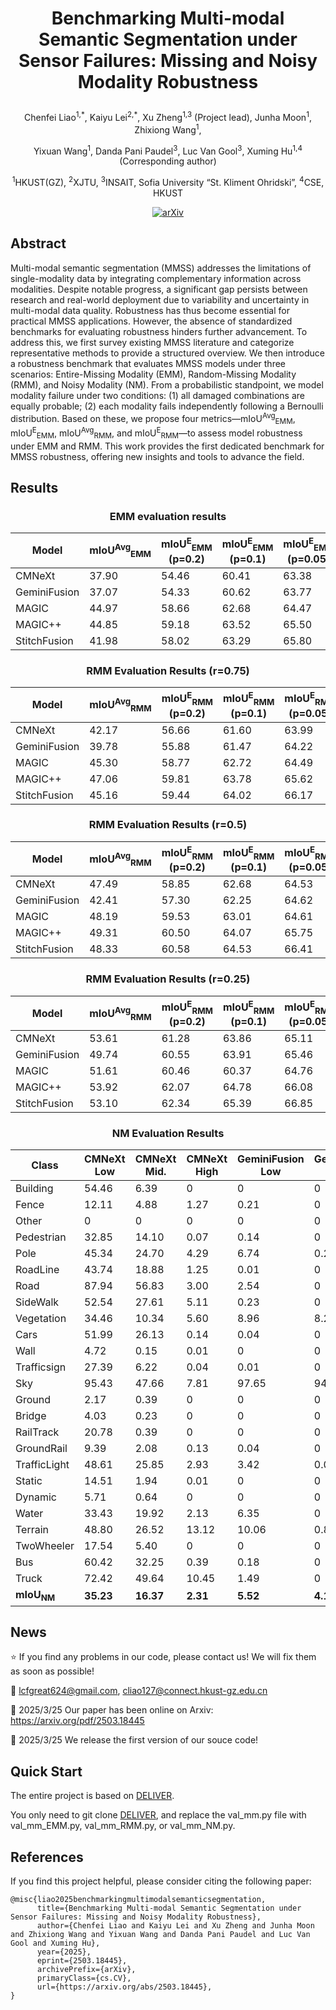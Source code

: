# <p align="center"><strong>Benchmarking Multi-modal Semantic Segmentation under Sensor Failures: Missing and Noisy Modality Robustness</strong></p>
<div align="center">
Chenfei Liao<sup>1,*</sup>, Kaiyu Lei<sup>2,*</sup>, Xu Zheng<sup>1,3</sup> (Project lead), Junha Moon<sup>1</sup>, Zhixiong Wang<sup>1</sup>, 
    
Yixuan Wang<sup>1</sup>, Danda Pani Paudel<sup>3</sup>, Luc Van Gool<sup>3</sup>, Xuming Hu<sup>1,4</sup><sup></sup> (Corresponding author)

<div align="center">
<sup>1</sup>HKUST(GZ), <sup>2</sup>XJTU, <sup>3</sup>INSAIT, Sofia University “St. Kliment Ohridski”, <sup>4</sup>CSE, HKUST
</div>

<div align="center">

[![arXiv](https://img.shields.io/badge/arXiv-2503.18445-brown?style=flat-square)](https://arxiv.org/abs/2503.18445)

</div>

<div align="left">
  
## Abstract

Multi-modal semantic segmentation (MMSS) addresses the limitations of single-modality data by integrating complementary information across modalities. 
Despite notable progress, a significant gap persists between research and real-world deployment due to variability and uncertainty in multi-modal data quality. 
Robustness has thus become essential for practical MMSS applications. However, the absence of standardized benchmarks for evaluating robustness hinders further advancement.
To address this, we first survey existing MMSS literature and categorize representative methods to provide a structured overview. 
We then introduce a robustness benchmark that evaluates MMSS models under three scenarios: Entire-Missing Modality (EMM), Random-Missing Modality (RMM), and Noisy Modality (NM). 
From a probabilistic standpoint, we model modality failure under two conditions: (1) all damaged combinations are equally probable; (2) each modality fails independently following a Bernoulli distribution. 
Based on these, we propose four metrics—mIoU<sup>Avg</sup><sub>EMM</sub>, mIoU<sup>E</sup><sub>EMM</sub>, mIoU<sup>Avg</sup><sub>RMM</sub>, and mIoU<sup>E</sup><sub>RMM</sub>—to assess model robustness under EMM and RMM. 
This work provides the first dedicated benchmark for MMSS robustness, offering new insights and tools to advance the field. 

</div>



<div align="left">
    
## Results

</div>

<div align="center">

### EMM evaluation results

  | Model           | mIoU<sup>Avg</sup><sub>EMM</sub> | mIoU<sup>E</sup><sub>EMM</sub> (p=0.2) | mIoU<sup>E</sup><sub>EMM</sub> (p=0.1) | mIoU<sup>E</sup><sub>EMM</sub> (p=0.05) |
|-----------------|----------------------------------|----------------------------------------|----------------------------------------|-----------------------------------------|
| CMNeXt          | 37.90                            | 54.46                                  | 60.41                                  | 63.38                                   |
| GeminiFusion    | 37.07                            | 54.33                                  | 60.62                                  | 63.77                                   |
| MAGIC           | 44.97                            | 58.66                                  | 62.68                                  | 64.47                                   |
| MAGIC++         | 44.85                            | 59.18                                  | 63.52                                  | 65.50                                   |
| StitchFusion    | 41.98                            | 58.02                                  | 63.29                                  | 65.80                                   |


### RMM Evaluation Results (r=0.75)

| Model           | mIoU<sup>Avg</sup><sub>RMM</sub> | mIoU<sup>E</sup><sub>RMM</sub> (p=0.2) | mIoU<sup>E</sup><sub>RMM</sub> (p=0.1) | mIoU<sup>E</sup><sub>RMM</sub> (p=0.05) |
|-----------------|----------------------------------|----------------------------------------|----------------------------------------|-----------------------------------------|
| CMNeXt          | 42.17                            | 56.66                                  | 61.60                                  | 63.99                                   |
| GeminiFusion    | 39.78                            | 55.88                                  | 61.47                                  | 64.22                                   |
| MAGIC           | 45.30                            | 58.77                                  | 62.72                                  | 64.49                                   |
| MAGIC++         | 47.06                            | 59.81                                  | 63.78                                  | 65.62                                   |
| StitchFusion    | 45.16                            | 59.44                                  | 64.02                                  | 66.17                                   |

### RMM Evaluation Results (r=0.5)

| Model           | mIoU<sup>Avg</sup><sub>RMM</sub> | mIoU<sup>E</sup><sub>RMM</sub> (p=0.2) | mIoU<sup>E</sup><sub>RMM</sub> (p=0.1) | mIoU<sup>E</sup><sub>RMM</sub> (p=0.05) |
|-----------------|----------------------------------|----------------------------------------|----------------------------------------|-----------------------------------------|
| CMNeXt          | 47.49                            | 58.85                                  | 62.68                                  | 64.53                                   |
| GeminiFusion    | 42.41                            | 57.30                                  | 62.25                                  | 64.62                                   |
| MAGIC           | 48.19                            | 59.53                                  | 63.01                                  | 64.61                                   |
| MAGIC++         | 49.31                            | 60.50                                  | 64.07                                  | 65.75                                   |
| StitchFusion    | 48.33                            | 60.58                                  | 64.53                                  | 66.41                                   |

### RMM Evaluation Results (r=0.25)

| Model           | mIoU<sup>Avg</sup><sub>RMM</sub> | mIoU<sup>E</sup><sub>RMM</sub> (p=0.2) | mIoU<sup>E</sup><sub>RMM</sub> (p=0.1) | mIoU<sup>E</sup><sub>RMM</sub> (p=0.05) |
|-----------------|----------------------------------|----------------------------------------|----------------------------------------|-----------------------------------------|
| CMNeXt          | 53.61                            | 61.28                                  | 63.86                                  | 65.11                                   |
| GeminiFusion    | 49.74                            | 60.55                                  | 63.91                                  | 65.46                                   |
| MAGIC           | 51.61                            | 60.46                                  | 60.37                                  | 64.76                                   |
| MAGIC++         | 53.92                            | 62.07                                  | 64.78                                  | 66.08                                   |
| StitchFusion    | 53.10                            | 62.34                                  | 65.39                                  | 66.85                                   |



### NM Evaluation Results

| **Class**       | **CMNeXt** Low |  **CMNeXt** Mid. |  **CMNeXt** High | **GeminiFusion** Low |  **GeminiFusion** Mid. | **GeminiFusion** High | **MAGIC** Low | **MAGIC** Mid. |**MAGIC** High | **MAGIC++** Low |**MAGIC++** Mid. |**MAGIC++** High | **StitchFusion** Low |**StitchFusion** Mid. |**StitchFusion** High |
|-----------------|---------------|------|------|----------------------|------|------|---------------|------|------|-----------------|------|------|----------------------|------|------|
| Building        | 54.46         | 6.39 | 0    | 0                    | 0    | 0    | 45.88         | 28.22| 9.58 | 59.04           | 41.54| 16.42| 51.72                | 26.35| 3.84 |
| Fence           | 12.11         | 4.88 | 1.27 | 0.21                 | 0    | 0    | 13.60         | 4.55 | 0.03 | 5.85            | 1.53 | 0.75 | 12.48                | 7.90 | 1.91 |
| Other           | 0             | 0    | 0    | 0                    | 0    | 0    | 0             | 0    | 0    | 0               | 0    | 0    | 0                    | 0    | 0    |
| Pedestrian      | 32.85         | 14.10| 0.07 | 0.14                 | 0    | 0    | 16.38         | 6.99 | 0.12 | 24.32           | 16.54| 6.15 | 17.38                | 9.43 | 2.17 |
| Pole            | 45.34         | 24.70| 4.29 | 6.74                 | 0.21 | 0    | 12.60         | 2.70 | 0.02 | 26.05           | 13.46| 5.06 | 14.84                | 6.17 | 1.32 |
| RoadLine        | 43.74         | 18.88| 1.25 | 0.01                 | 0    | 0    | 54.38         | 37.39| 15.12| 62.53           | 48.58| 30.57| 48.90                | 35.49| 22.21|
| Road            | 87.94         | 56.83| 3.00 | 2.54                 | 0    | 0    | 75.74         | 61.59| 49.11| 91.85           | 78.38| 68.66| 79.10                | 68.19| 51.83|
| SideWalk        | 52.54         | 27.61| 5.11 | 0.23                 | 0    | 0    | 39.26         | 14.25| 0.11 | 47.56           | 32.43| 8.09 | 35.57                | 24.91| 10.31|
| Vegetation      | 34.46         | 10.34| 5.60 | 8.96                 | 8.27 | 7.48 | 16.91         | 12.77| 1.21 | 31.23           | 9.89 | 10.73| 43.20                | 32.35| 16.84|
| Cars            | 51.99         | 26.13| 0.14 | 0.04                 | 0    | 0    | 48.73         | 31.42| 1.00 | 53.99           | 26.65| 14.37| 41.69                | 31.69| 21.36|
| Wall            | 4.72          | 0.15 | 0.01 | 0                    | 0    | 0    | 21.49         | 8.69 | 0.25 | 21.52           | 7.54 | 1.00 | 10.83                | 4.80 | 2.42 |
| Trafficsign     | 27.39         | 6.22 | 0.04 | 0.01                 | 0    | 0    | 9.94          | 5.90 | 2.31 | 15.88           | 6.84 | 0.60 | 10.31                | 4.33 | 0.70 |
| Sky             | 95.43         | 47.66| 7.81 | 97.65                | 94.17| 74.96| 41.01         | 17.97| 10.22| 75.31           | 9.84 | 1.18 | 89.21                | 76.61| 40.11|
| Ground          | 2.17          | 0.39 | 0    | 0                    | 0    | 0    | 1.75          | 0.80 | 0.00 | 0.64            | 1.21 | 0.69 | 0.74                 | 0.76 | 0.21 |
| Bridge          | 4.03          | 0.23 | 0    | 0                    | 0    | 0    | 10.24         | 2.37 | 0.01 | 36.19           | 24.40| 1.70 | 11.07                | 2.50 | 2.15 |
| RailTrack       | 20.78         | 0.39 | 0    | 0                    | 0    | 0    | 0.78          | 0.41 | 0.21 | 24.51           | 6.80 | 0.40 | 10.81                | 3.36 | 1.47 |
| GroundRail      | 9.39          | 2.08 | 0.13 | 0.04                 | 0    | 0    | 8.52          | 2.67 | 0.07 | 13.28           | 7.88 | 4.26 | 9.26                 | 4.01 | 0.88 |
| TrafficLight    | 48.61         | 25.85| 2.93 | 3.42                 | 0.01 | 0    | 25.87         | 8.20 | 0.90 | 46.87           | 24.93| 3.52 | 27.99                | 9.90 | 1.60 |
| Static          | 14.51         | 1.94 | 0.01 | 0                    | 0    | 0    | 8.58          | 2.58 | 0.05 | 12.3            | 5.47 | 2.02 | 8.35                 | 3.72 | 1.16 |
| Dynamic         | 5.71          | 0.64 | 0    | 0                    | 0    | 0    | 2.96          | 0.94 | 0    | 5.55            | 2.30 | 0.15 | 3.87                 | 0.94 | 0    |
| Water           | 33.43         | 19.92| 2.13 | 6.35                 | 0    | 0    | 5.14          | 2.97 | 0.34 | 3.90            | 1.79 | 0.49 | 0.05                 | 0.01 | 0    |
| Terrain         | 48.80         | 26.52| 13.12| 10.06                | 0.88 | 0    | 29.26         | 17.43| 2.64 | 42.75           | 22.17| 6.88 | 33.76                | 20.54| 5.45 |
| TwoWheeler      | 17.54         | 5.40 | 0    | 0                    | 0    | 0    | 17.22         | 5.93 | 0    | 14.00           | 6.86 | 2.16 | 16.78                | 10.82| 1.49 |
| Bus             | 60.42         | 32.25| 0.39 | 0.18                 | 0    | 0    | 37.79         | 28.11| 5.93 | 53.28           | 31.44| 20.52| 36.69                | 38.30| 38.37|
| Truck           | 72.42         | 49.64| 10.45| 1.49                 | 0    | 0    | 56.60         | 27.94| 0.30 | 59.52           | 29.19| 11.01| 8.20                 | 4.76 | 3.40 |
| **mIoU<sup></sup><sub>NM</sup>**     | **35.23**     | **16.37**| **2.31**| **5.52**        | **4.14**| **3.30**| **24.03** | **13.31**| **3.98**| **33.12**      | **18.31**| **8.70**| **24.91**           | **17.11**| **9.25** |



</div>

<div align="left">
    
## News
⭐ If you find any problems in our code, please contact us! We will fix them as soon as possible! 

📧 lcfgreat624@gmail.com, cliao127@connect.hkust-gz.edu.cn

🚩 2025/3/25 Our paper has been online on Arxiv: https://arxiv.org/pdf/2503.18445

🚩 2025/3/25 We release the first version of our souce code! 


## Quick Start

The entire project is based on [DELIVER](https://github.com/jamycheung/DELIVER). 

You only need to git clone [DELIVER](https://github.com/jamycheung/DELIVER), and replace the val_mm.py file with val_mm_EMM.py, val_mm_RMM.py, or val_mm_NM.py.


## References

If you find this project helpful, please consider citing the following paper:
```
@misc{liao2025benchmarkingmultimodalsemanticsegmentation,
      title={Benchmarking Multi-modal Semantic Segmentation under Sensor Failures: Missing and Noisy Modality Robustness}, 
      author={Chenfei Liao and Kaiyu Lei and Xu Zheng and Junha Moon and Zhixiong Wang and Yixuan Wang and Danda Pani Paudel and Luc Van Gool and Xuming Hu},
      year={2025},
      eprint={2503.18445},
      archivePrefix={arXiv},
      primaryClass={cs.CV},
      url={https://arxiv.org/abs/2503.18445}, 
}
```












</div>
